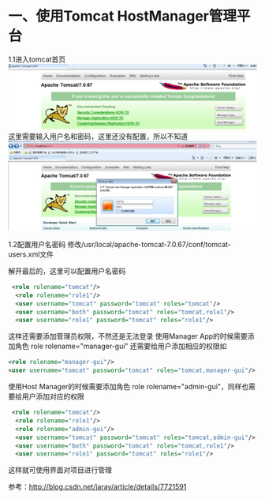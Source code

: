 # 一、使用Tomcat HostManager管理平台

1.1进入tomcat首页
![](../images/tomcat/tomcat-hostmanager.png)
这里需要输入用户名和密码，这里还没有配置，所以不知道
![](../images/tomcat/tomcat-hostmanager2.png)

1.2配置用户名密码
修改/usr/local/apache-tomcat-7.0.67/conf/tomcat-users.xml文件

解开最后的，这里可以配置用户名密码
```xml
 <role rolename="tomcat"/>
  <role rolename="role1"/>
  <user username="tomcat" password="tomcat" roles="tomcat"/>
  <user username="both" password="tomcat" roles="tomcat,role1"/>
  <user username="role1" password="tomcat" roles="role1"/>
```
这样还需要添加管理员权限，不然还是无法登录
使用Manager App的时候需要添加角色 role rolename="manager-gui" 还需要给用户添加相应的权限如
 ```xml
 <role rolename="manager-gui"/>
 <user username="tomcat" password="tomcat" roles="tomcat,manager-gui"/>
 ```
 使用Host Manager的时候需要添加角色 role rolename="admin-gui"，同样也需要给用户添加对应的权限
```xml
 <role rolename="tomcat"/>
  <role rolename="role1"/>
  <role rolename="admin-gui"/>
  <user username="tomcat" password="tomcat" roles="tomcat,admin-gui"/>
  <user username="both" password="tomcat" roles="tomcat,role1"/>
  <user username="role1" password="tomcat" roles="role1"/>
```
这样就可使用界面对项目进行管理

参考：http://blog.csdn.net/jaray/article/details/7721591
